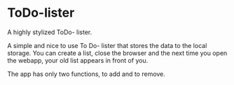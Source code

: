 # ToDo-lister
A highly stylized ToDo- lister.

A simple and nice to use To Do- lister that stores the data to the local storage. You can create a list, close the browser and the next time you open the webapp, your old list appears in front of you.

The app has only two functions, to add and to remove.
